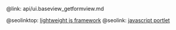 @link: api/ui.baseview_getformview.md

@seolinktop: [lightweight js framework](https://webix.com)
@seolink: [javascript portlet](https://webix.com/widget/portlet/)